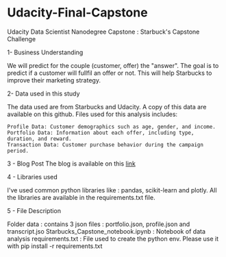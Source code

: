 ﻿# Udacity-Final-Capstone
Udacity Data Scientist Nanodegree Capstone : Starbuck's Capstone Challenge

1- Business Understanding

We will predict for the couple (customer, offer) the "answer". The goal is to predict if a customer will fullfil an offer or not. This will help Starbucks to improve their marketing strategy.


2- Data used in this study

The data used are from Starbucks and Udacity. A copy of this data are available on this github.
Files used for this analysis includes:

    Profile Data: Customer demographics such as age, gender, and income.
    Portfolio Data: Information about each offer, including type, duration, and reward.
    Transaction Data: Customer purchase behavior during the campaign period.


3 - Blog Post
The blog is available on this  [link](https://medium.com/@valentin_50789/predicting-customer-response-to-starbucks-offers-a-data-science-project-for-udacity-58835f2e60fa)


4 - Libraries used

I've used common python libraries like : pandas, scikit-learn and plotly. All the libraries are available in the requirements.txt file. 

5 - File Description 

Folder data : contains 3 json files : portfolio.json, profile.json and transcript.jso
Starbucks_Capstone_notebook.ipynb : Notebook of data analysis
requirements.txt : File used to create the python env. Please use it with pip install -r requirements.txt 
